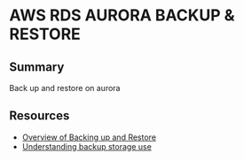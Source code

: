 # AWS RDS AURORA BACKUP & RESTORE

## Summary

Back up and restore on aurora

## Resources

- [Overview of Backing up and Restore](https://docs.aws.amazon.com/AmazonRDS/latest/AuroraUserGuide/Aurora.Managing.Backups.html)
- [Understanding backup storage use](https://docs.aws.amazon.com/AmazonRDS/latest/AuroraUserGuide/aurora-storage-backup.html)
